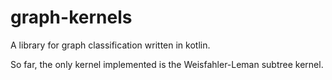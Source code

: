 # graph-kernels

A library for graph classification written in kotlin.

So far, the only kernel implemented is the Weisfahler-Leman subtree kernel. 

